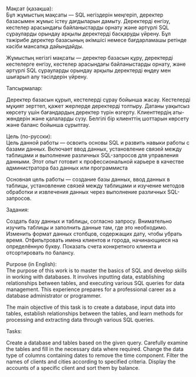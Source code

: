 Мақсат (қазақша):  
Бұл жұмыстың мақсаты — SQL негіздерін меңгеріп, деректер базасымен жұмыс істеу дағдыларын дамыту. 
Деректерді енгізу, кестелер арасындағы байланыстарды орнату және әртүрлі SQL сұрауларды орындау арқылы деректерді басқаруды үйрену.
Бұл тәжірибе деректер базасының әкімшісі немесе бағдарламашы ретінде кәсіби мансапқа дайындайды.

Жұмыстың негізгі мақсаты — деректер базасын құру, деректерді кестелерге енгізу, кестелер арасындағы байланыстарды орнату, және әртүрлі SQL сұрауларды орындау арқылы деректерді өңдеу мен шығарып алу тәсілдерін үйрену.

Тапсырмалар:

Деректер базасын құрып, кестелерді сұрау бойынша жасау.
Кестелерді мұқият зерттеп, қажет жерлерде деректерді толтыру.
Датаны уақытсыз көрсету үшін бағандардың деректер түрін өзгерту.
Клиенттердің аты-жөндерін және қалаларды сүзу.
Белгілі бір клиенттің шоттарын көрсету және баланс бойынша сұрыптау.

Цель (по-русски):  
Цель данной работы — освоить основы SQL и развить навыки работы с базами данных. 
Включает ввод данных, установление связей между таблицами и выполнение различных SQL-запросов для управления данными. 
Этот опыт готовит к профессиональной карьере в качестве администратора баз данных или программиста

Основная цель работы — создание базы данных, ввод данных в таблицы, установление связей между таблицами и изучение методов обработки и извлечения данных через выполнение различных SQL-запросов.

Задания:

Создать базу данных и таблицы, согласно запросу.
Внимательно изучить таблицы и заполнить данные там, где это необходимо.
Изменить формат данных столбцов, содержащих дату, чтобы убрать время.
Отфильтровать имена клиентов и города, начинающиеся на определённую букву.
Показать счета конкретного клиента и отсортировать по балансу.

Purpose (in English):  
The purpose of this work is to master the basics of SQL and develop skills in working with databases. 
It involves inputting data, establishing relationships between tables, and executing various SQL queries for data management. 
This experience prepares for a professional career as a database administrator or programmer.

The main objective of this task is to create a database, input data into tables, establish relationships between the tables, and learn methods for processing and extracting data through various SQL queries.

Tasks:

Create a database and tables based on the given query.
Carefully examine the tables and fill in the necessary data where required.
Change the data type of columns containing dates to remove the time component.
Filter the names of clients and cities according to specified criteria.
Display the accounts of a specific client and sort them by balance.
